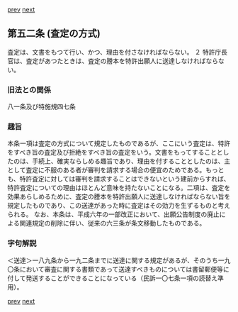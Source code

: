 [prev](/specific\markdowns\特許法\075_Mp-Ch_3-At_51.md)
[next](/specific\markdowns\特許法\077_Mp-Ch_3-At_53.md)
## 第五二条 (査定の方式)
査定は、文書をもつて行い、かつ、理由を付さなければならない。
２ 特許庁長官は、査定があつたときは、査定の謄本を特許出願人に送達しなければならない。

### 旧法との関係
八一条及び特施規四七条

### 趣旨
本条一項は査定の方式について規定したものであるが、ここにいう査定は、特許をすべき旨の査定及び拒絶をすべき旨の査定をいう。文書をもってすることとしたのは、手続上、確実ならしめる趣旨であり、理由を付することとしたのは、主として査定に不服のある者が審判を請求する場合の便宜のためである。もっとも、特許査定に対しては審判を請求することはできないという建前からすれば、特許査定についての理由はほとんど意味を持たないことになる。二項は、査定を効果あらしめるために、査定の謄本を特許出願人に送達しなければならない旨を規定したものであり、この送達があった時に査定はその効力を生ずるものと考えられる。
なお、本条は、平成六年の一部改正において、出願公告制度の廃止による関連規定の削除に伴い、従来の六三条が条文移動したものである。

### 字句解説
＜送達＞一八九条から一九二条までに送達に関する規定があるが、そのうち一九〇条において審査に関する書類であって送達すべきものについては書留郵便等に付して発送することができることになっている（民訴一〇七条一項の読替え準用）。

[prev](/specific\markdowns\特許法\075_Mp-Ch_3-At_51.md)
[next](/specific\markdowns\特許法\077_Mp-Ch_3-At_53.md)